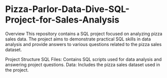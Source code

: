 # Pizza-Parlor-Data-Dive-SQL-Project-for-Sales-Analysis

Overview
This repository contains a SQL project focused on analyzing pizza sales data. The project aims to demonstrate practical SQL skills in data analysis and provide answers to various questions related to the pizza sales dataset.

Project Structure
SQL Files: Contains SQL scripts used for data analysis and answering project questions.
Data: Includes the pizza sales dataset used in the project.
